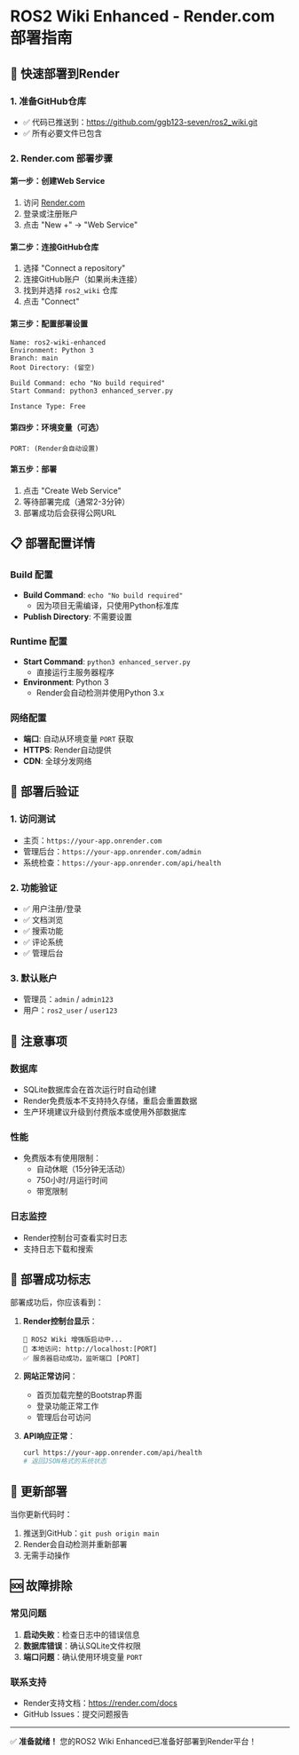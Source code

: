 # ROS2 Wiki Enhanced - Render.com 部署指南

## 🚀 快速部署到Render

### 1. 准备GitHub仓库
- ✅ 代码已推送到：https://github.com/ggb123-seven/ros2_wiki.git
- ✅ 所有必要文件已包含

### 2. Render.com 部署步骤

#### 第一步：创建Web Service
1. 访问 [Render.com](https://render.com)
2. 登录或注册账户
3. 点击 "New +" → "Web Service"

#### 第二步：连接GitHub仓库
1. 选择 "Connect a repository"
2. 连接GitHub账户（如果尚未连接）
3. 找到并选择 `ros2_wiki` 仓库
4. 点击 "Connect"

#### 第三步：配置部署设置
```
Name: ros2-wiki-enhanced
Environment: Python 3
Branch: main
Root Directory: (留空)

Build Command: echo "No build required"
Start Command: python3 enhanced_server.py

Instance Type: Free
```

#### 第四步：环境变量（可选）
```
PORT: (Render会自动设置)
```

#### 第五步：部署
1. 点击 "Create Web Service"
2. 等待部署完成（通常2-3分钟）
3. 部署成功后会获得公网URL

## 📋 部署配置详情

### Build 配置
- **Build Command**: `echo "No build required"`
  - 因为项目无需编译，只使用Python标准库
- **Publish Directory**: 不需要设置

### Runtime 配置  
- **Start Command**: `python3 enhanced_server.py`
  - 直接运行主服务器程序
- **Environment**: Python 3
  - Render会自动检测并使用Python 3.x

### 网络配置
- **端口**: 自动从环境变量 `PORT` 获取
- **HTTPS**: Render自动提供
- **CDN**: 全球分发网络

## 🔧 部署后验证

### 1. 访问测试
- 主页：`https://your-app.onrender.com`
- 管理后台：`https://your-app.onrender.com/admin`
- 系统检查：`https://your-app.onrender.com/api/health`

### 2. 功能验证
- ✅ 用户注册/登录
- ✅ 文档浏览
- ✅ 搜索功能
- ✅ 评论系统
- ✅ 管理后台

### 3. 默认账户
- 管理员：`admin` / `admin123`
- 用户：`ros2_user` / `user123`

## 🚨 注意事项

### 数据库
- SQLite数据库会在首次运行时自动创建
- Render免费版本不支持持久存储，重启会重置数据
- 生产环境建议升级到付费版本或使用外部数据库

### 性能
- 免费版本有使用限制：
  - 自动休眠（15分钟无活动）
  - 750小时/月运行时间
  - 带宽限制

### 日志监控
- Render控制台可查看实时日志
- 支持日志下载和搜索

## 🎯 部署成功标志

部署成功后，你应该看到：

1. **Render控制台显示**：
   ```
   🚀 ROS2 Wiki 增强版启动中...
   📱 本地访问: http://localhost:[PORT]
   ✅ 服务器启动成功，监听端口 [PORT]
   ```

2. **网站正常访问**：
   - 首页加载完整的Bootstrap界面
   - 登录功能正常工作
   - 管理后台可访问

3. **API响应正常**：
   ```bash
   curl https://your-app.onrender.com/api/health
   # 返回JSON格式的系统状态
   ```

## 🔄 更新部署

当你更新代码时：
1. 推送到GitHub：`git push origin main`
2. Render会自动检测并重新部署
3. 无需手动操作

## 🆘 故障排除

### 常见问题
1. **启动失败**：检查日志中的错误信息
2. **数据库错误**：确认SQLite文件权限
3. **端口问题**：确认使用环境变量 `PORT`

### 联系支持
- Render支持文档：https://render.com/docs
- GitHub Issues：提交问题报告

---

✅ **准备就绪！** 您的ROS2 Wiki Enhanced已准备好部署到Render平台！